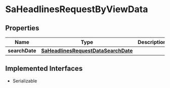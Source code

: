 

# SaHeadlinesRequestByViewData


## Properties

Name | Type | Description | Notes
------------ | ------------- | ------------- | -------------
**searchDate** | [**SaHeadlinesRequestDataSearchDate**](SaHeadlinesRequestDataSearchDate.md) |  |  [optional]


## Implemented Interfaces

* Serializable


